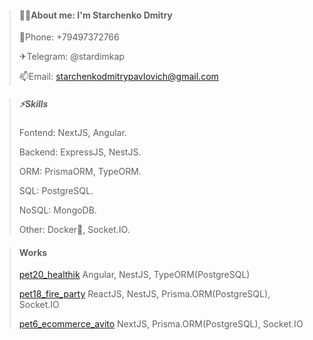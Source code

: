 > #### 👨‍🎓About me: I'm Starchenko Dmitry
> 
> 📱Phone: +79497372766
>
> ✈Telegram: @stardimkap
> 
> 📫Email: starchenkodmitrypavlovich@gmail.com

> ##### ⚡Skills
> 
> Fontend: NextJS, Angular.
> 
> Backend: ExpressJS, NestJS.
> 
> ORM: PrismaORM, TypeORM.
> 
> SQL: PostgreSQL.
> 
> NoSQL: MongoDB.
>
> Other: Docker💓, Socket.IO.

> #### Works
> [pet20_healthik](https://github.com/StarchenkoDmitry/pet20_healthik)
> Angular, NestJS, TypeORM(PostgreSQL)
> 
> [pet18_fire_party](https://github.com/StarchenkoDmitry/pet18_fire_party)
> ReactJS, NestJS, Prisma.ORM(PostgreSQL), Socket.IO
> 
> [pet6_ecommerce_avito](https://github.com/StarchenkoDmitry/pet6_ecommerce_avito)
> NextJS, Prisma.ORM(PostgreSQL), Socket.IO

